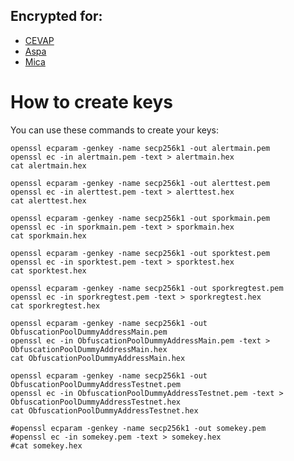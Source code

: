 Encrypted for:
--------------

  - [CEVAP](https://pgp.mit.edu/pks/lookup?op=get&search=0x49464B32BA6683BA)
  - [Aspa](https://pgp.mit.edu/pks/lookup?op=get&search=0x1BA70476380D5F9F)
  - [Mica](https://pgp.mit.edu/pks/lookup?op=get&search=0x01893B7003D465EE)


How to create keys
==================


You can use these commands to create your keys:

```
openssl ecparam -genkey -name secp256k1 -out alertmain.pem
openssl ec -in alertmain.pem -text > alertmain.hex
cat alertmain.hex

openssl ecparam -genkey -name secp256k1 -out alerttest.pem
openssl ec -in alerttest.pem -text > alerttest.hex
cat alerttest.hex

openssl ecparam -genkey -name secp256k1 -out sporkmain.pem
openssl ec -in sporkmain.pem -text > sporkmain.hex
cat sporkmain.hex

openssl ecparam -genkey -name secp256k1 -out sporktest.pem
openssl ec -in sporktest.pem -text > sporktest.hex
cat sporktest.hex

openssl ecparam -genkey -name secp256k1 -out sporkregtest.pem
openssl ec -in sporkregtest.pem -text > sporkregtest.hex
cat sporkregtest.hex

openssl ecparam -genkey -name secp256k1 -out ObfuscationPoolDummyAddressMain.pem
openssl ec -in ObfuscationPoolDummyAddressMain.pem -text > ObfuscationPoolDummyAddressMain.hex
cat ObfuscationPoolDummyAddressMain.hex

openssl ecparam -genkey -name secp256k1 -out ObfuscationPoolDummyAddressTestnet.pem
openssl ec -in ObfuscationPoolDummyAddressTestnet.pem -text > ObfuscationPoolDummyAddressTestnet.hex
cat ObfuscationPoolDummyAddressTestnet.hex

#openssl ecparam -genkey -name secp256k1 -out somekey.pem
#openssl ec -in somekey.pem -text > somekey.hex
#cat somekey.hex
```

